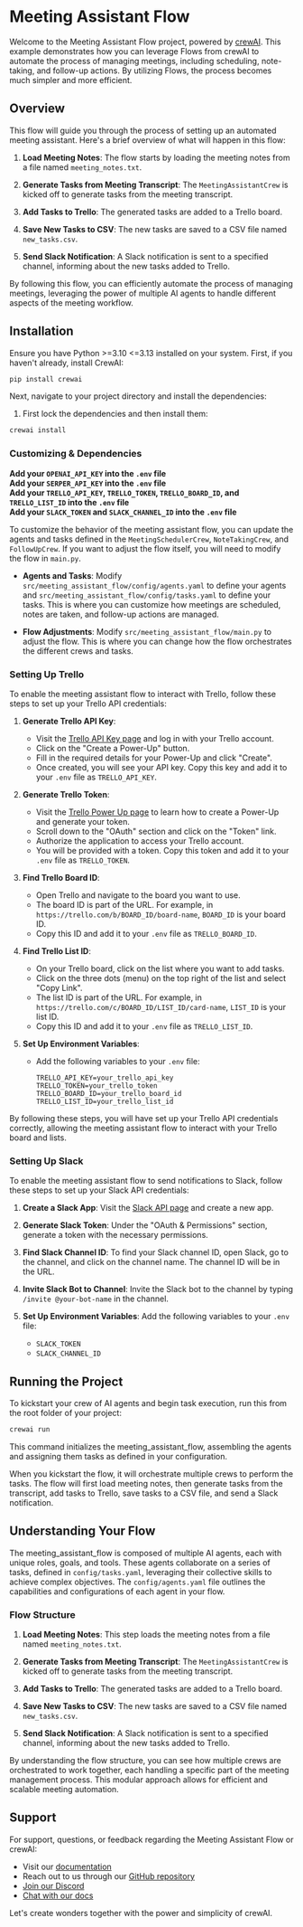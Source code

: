 # Meeting Assistant Flow

Welcome to the Meeting Assistant Flow project, powered by [crewAI](https://crewai.com). This example demonstrates how you can leverage Flows from crewAI to automate the process of managing meetings, including scheduling, note-taking, and follow-up actions. By utilizing Flows, the process becomes much simpler and more efficient.

## Overview

This flow will guide you through the process of setting up an automated meeting assistant. Here's a brief overview of what will happen in this flow:

1. **Load Meeting Notes**: The flow starts by loading the meeting notes from a file named `meeting_notes.txt`.

2. **Generate Tasks from Meeting Transcript**: The `MeetingAssistantCrew` is kicked off to generate tasks from the meeting transcript.

3. **Add Tasks to Trello**: The generated tasks are added to a Trello board.

4. **Save New Tasks to CSV**: The new tasks are saved to a CSV file named `new_tasks.csv`.

5. **Send Slack Notification**: A Slack notification is sent to a specified channel, informing about the new tasks added to Trello.

By following this flow, you can efficiently automate the process of managing meetings, leveraging the power of multiple AI agents to handle different aspects of the meeting workflow.


## Installation

Ensure you have Python >=3.10 <=3.13 installed on your system. First, if you haven't already, install CrewAI:

```bash
pip install crewai
```

Next, navigate to your project directory and install the dependencies:

1. First lock the dependencies and then install them:

```bash
crewai install
```

### Customizing & Dependencies

**Add your `OPENAI_API_KEY` into the `.env` file**  
**Add your `SERPER_API_KEY` into the `.env` file**  
**Add your `TRELLO_API_KEY`, `TRELLO_TOKEN`, `TRELLO_BOARD_ID`, and `TRELLO_LIST_ID` into the `.env` file**  
**Add your `SLACK_TOKEN` and `SLACK_CHANNEL_ID` into the `.env` file**

To customize the behavior of the meeting assistant flow, you can update the agents and tasks defined in the `MeetingSchedulerCrew`, `NoteTakingCrew`, and `FollowUpCrew`. If you want to adjust the flow itself, you will need to modify the flow in `main.py`.

- **Agents and Tasks**: Modify `src/meeting_assistant_flow/config/agents.yaml` to define your agents and `src/meeting_assistant_flow/config/tasks.yaml` to define your tasks. This is where you can customize how meetings are scheduled, notes are taken, and follow-up actions are managed.

- **Flow Adjustments**: Modify `src/meeting_assistant_flow/main.py` to adjust the flow. This is where you can change how the flow orchestrates the different crews and tasks.

### Setting Up Trello

To enable the meeting assistant flow to interact with Trello, follow these steps to set up your Trello API credentials:

1. **Generate Trello API Key**:

   - Visit the [Trello API Key page](https://trello.com/power-ups/admin/new) and log in with your Trello account.
   - Click on the "Create a Power-Up" button.
   - Fill in the required details for your Power-Up and click "Create".
   - Once created, you will see your API key. Copy this key and add it to your `.env` file as `TRELLO_API_KEY`.

2. **Generate Trello Token**:

   - Visit the [Trello Power Up page](https://developer.atlassian.com/cloud/trello/) to learn how to create a Power-Up and generate your token.
   - Scroll down to the "OAuth" section and click on the "Token" link.
   - Authorize the application to access your Trello account.
   - You will be provided with a token. Copy this token and add it to your `.env` file as `TRELLO_TOKEN`.

3. **Find Trello Board ID**:

   - Open Trello and navigate to the board you want to use.
   - The board ID is part of the URL. For example, in `https://trello.com/b/BOARD_ID/board-name`, `BOARD_ID` is your board ID.
   - Copy this ID and add it to your `.env` file as `TRELLO_BOARD_ID`.

4. **Find Trello List ID**:

   - On your Trello board, click on the list where you want to add tasks.
   - Click on the three dots (menu) on the top right of the list and select "Copy Link".
   - The list ID is part of the URL. For example, in `https://trello.com/c/BOARD_ID/LIST_ID/card-name`, `LIST_ID` is your list ID.
   - Copy this ID and add it to your `.env` file as `TRELLO_LIST_ID`.

5. **Set Up Environment Variables**:
   - Add the following variables to your `.env` file:
     ```plaintext
     TRELLO_API_KEY=your_trello_api_key
     TRELLO_TOKEN=your_trello_token
     TRELLO_BOARD_ID=your_trello_board_id
     TRELLO_LIST_ID=your_trello_list_id
     ```

By following these steps, you will have set up your Trello API credentials correctly, allowing the meeting assistant flow to interact with your Trello board and lists.

### Setting Up Slack

To enable the meeting assistant flow to send notifications to Slack, follow these steps to set up your Slack API credentials:

1. **Create a Slack App**: Visit the [Slack API page](https://api.slack.com/apps) and create a new app.

2. **Generate Slack Token**: Under the "OAuth & Permissions" section, generate a token with the necessary permissions.

3. **Find Slack Channel ID**: To find your Slack channel ID, open Slack, go to the channel, and click on the channel name. The channel ID will be in the URL.

4. **Invite Slack Bot to Channel**: Invite the Slack bot to the channel by typing `/invite @your-bot-name` in the channel.

5. **Set Up Environment Variables**: Add the following variables to your `.env` file:
   - `SLACK_TOKEN`
   - `SLACK_CHANNEL_ID`

## Running the Project

To kickstart your crew of AI agents and begin task execution, run this from the root folder of your project:

```bash
crewai run
```

This command initializes the meeting_assistant_flow, assembling the agents and assigning them tasks as defined in your configuration.

When you kickstart the flow, it will orchestrate multiple crews to perform the tasks. The flow will first load meeting notes, then generate tasks from the transcript, add tasks to Trello, save tasks to a CSV file, and send a Slack notification.

## Understanding Your Flow

The meeting_assistant_flow is composed of multiple AI agents, each with unique roles, goals, and tools. These agents collaborate on a series of tasks, defined in `config/tasks.yaml`, leveraging their collective skills to achieve complex objectives. The `config/agents.yaml` file outlines the capabilities and configurations of each agent in your flow.

### Flow Structure

1. **Load Meeting Notes**: This step loads the meeting notes from a file named `meeting_notes.txt`.

2. **Generate Tasks from Meeting Transcript**: The `MeetingAssistantCrew` is kicked off to generate tasks from the meeting transcript.

3. **Add Tasks to Trello**: The generated tasks are added to a Trello board.

4. **Save New Tasks to CSV**: The new tasks are saved to a CSV file named `new_tasks.csv`.

5. **Send Slack Notification**: A Slack notification is sent to a specified channel, informing about the new tasks added to Trello.

By understanding the flow structure, you can see how multiple crews are orchestrated to work together, each handling a specific part of the meeting management process. This modular approach allows for efficient and scalable meeting automation.

## Support

For support, questions, or feedback regarding the Meeting Assistant Flow or crewAI:

- Visit our [documentation](https://docs.crewai.com)
- Reach out to us through our [GitHub repository](https://github.com/joaomdmoura/crewai)
- [Join our Discord](https://discord.com/invite/X4JWnZnxPb)
- [Chat with our docs](https://chatg.pt/DWjSBZn)

Let's create wonders together with the power and simplicity of crewAI.
